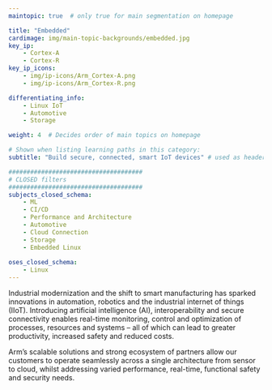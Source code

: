 ```yaml
---
maintopic: true  # only true for main segmentation on homepage

title: "Embedded"
cardimage: img/main-topic-backgrounds/embedded.jpg
key_ip: 
    - Cortex-A
    - Cortex-R
key_ip_icons:
    - img/ip-icons/Arm_Cortex-A.png
    - img/ip-icons/Arm_Cortex-R.png

differentiating_info:
    - Linux IoT
    - Automotive
    - Storage

weight: 4  # Decides order of main topics on homepage

# Shown when listing learning paths in this category:
subtitle: "Build secure, connected, smart IoT devices" # used as header for learning path to avoid duplicaiton

#####################################
# CLOSED filters
#####################################
subjects_closed_schema:
    - ML
    - CI/CD
    - Performance and Architecture
    - Automotive 
    - Cloud Connection
    - Storage
    - Embedded Linux
    
oses_closed_schema:
    - Linux
---
```

Industrial modernization and the shift to smart manufacturing has sparked innovations in automation, robotics and the industrial internet of things (IIoT). Introducing artificial intelligence (AI), interoperability and secure connectivity enables real-time monitoring, control and optimization of processes, resources and systems – all of which can lead to greater productivity, increased safety and reduced costs.

Arm’s scalable solutions and strong ecosystem of partners allow our customers to operate seamlessly across a single architecture from sensor to cloud, whilst addressing varied performance, real-time, functional safety and security needs.